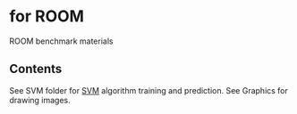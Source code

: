 # for ROOM
 ROOM benchmark materials

## Contents
See SVM folder for [SVM](SVM) algorithm training and prediction.
See Graphics for drawing images.